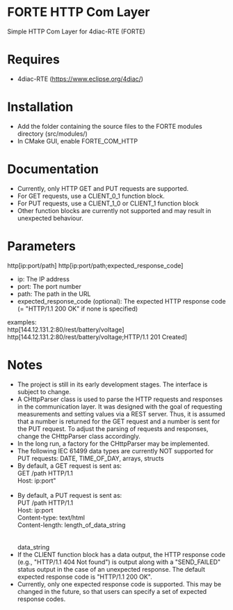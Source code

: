 # FORTE HTTP Com Layer
Simple HTTP Com Layer for 4diac-RTE (FORTE)
​
# Requires
* 4diac-RTE (https://www.eclipse.org/4diac/)

# Installation
* Add the folder containing the source files to the FORTE modules directory (src/modules/)
* In CMake GUI, enable FORTE_COM_HTTP
​
# Documentation
* Currently, only HTTP GET and PUT requests are supported.
* For GET requests, use a CLIENT_0_1 function block.
* For PUT requests, use a CLIENT_1_0 or CLIENT_1 function block
* Other function blocks are currently not supported and may result in unexpected behaviour.

# Parameters
http[ip:port/path]
http[ip:port/path;expected_response_code]
* ip: The IP address
* port: The port number
* path: The path in the URL
* expected_response_code (optional): The expected HTTP response code (= "HTTP/1.1 200 OK" if none is specified)

examples: <br />
http[144.12.131.2:80/rest/battery/voltage] <br />
http[144.12.131.2:80/rest/battery/voltage;HTTP/1.1 201 Created]

# Notes
* The project is still in its early development stages. The interface is subject to change.
* A CHttpParser class is used to parse the HTTP requests and responses in the communication layer.
  It was designed with the goal of requesting measurements and setting values via a REST server.
  Thus, it is assumed that a number is returned for the GET request and a number is sent for the PUT request.
  To adjust the parsing of requests and responses, change the CHttpParser class accordingly.
* In the long run, a factory for the CHttpParser may be implemented.
* The following IEC 61499 data types are currently NOT supported for PUT requests: DATE, TIME_OF_DAY, arrays, structs
* By default, a GET request is sent as: <br />
  GET /path HTTP/1.1 <br />
  Host: ip:port" <br />
  <br />
* By default, a PUT request is sent as: <br />
  PUT /path HTTP/1.1 <br />
  Host: ip:port <br />
  Content-type: text/html <br />
  Content-length: length_of_data_string <br />
  <br />
  <br />
  data_string
* If the CLIENT function block has a data output, the HTTP response code (e.g., "HTTP/1.1 404 Not found") is output
  along with a "SEND_FAILED" status output in the case of an unexpected response.
  The default expected response code is "HTTP/1.1 200 OK".
* Currently, only one expected response code is supported. This may be changed in the future, so that users can
  specify a set of expected response codes.